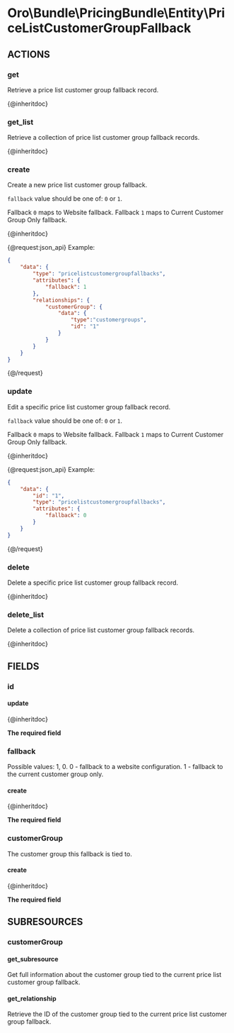 # Oro\Bundle\PricingBundle\Entity\PriceListCustomerGroupFallback

## ACTIONS

### get

Retrieve a price list customer group fallback record.

{@inheritdoc}

### get_list

Retrieve a collection of price list customer group fallback records.

{@inheritdoc}

### create

Create a new price list customer group fallback.

`fallback` value should be one of: `0` or `1`.

Fallback `0` maps to Website fallback. Fallback `1`  maps to Current Customer Group Only fallback.

{@inheritdoc}

{@request:json_api}
Example:

```JSON
{
    "data": {
        "type": "pricelistcustomergroupfallbacks",
        "attributes": {
            "fallback": 1
        },
        "relationships": {
            "customerGroup": {
                "data": {
                    "type":"customergroups",
                    "id": "1"
                }
            }
        }
    }
}
```
{@/request}

### update

Edit a specific price list customer group fallback record.

`fallback` value should be one of: `0` or `1`.

Fallback `0` maps to Website fallback. Fallback `1`  maps to Current Customer Group Only fallback.

{@inheritdoc}

{@request:json_api}
Example:

```JSON
{
    "data": {
        "id": "1",
        "type": "pricelistcustomergroupfallbacks",
        "attributes": {
            "fallback": 0
        }
    }
}
```
{@/request}

### delete

Delete a specific price list customer group fallback record.

{@inheritdoc}

### delete_list

Delete a collection of price list customer group fallback records.

{@inheritdoc}

## FIELDS

### id

#### update

{@inheritdoc}

**The required field**

### fallback

Possible values: 1, 0. 0 - fallback to a website configuration. 1 - fallback to the current customer group only.

#### create

{@inheritdoc}

**The required field**

### customerGroup

The customer group this fallback is tied to.

#### create

{@inheritdoc}

**The required field**

## SUBRESOURCES

### customerGroup

#### get_subresource

Get full information about the customer group tied to the current price list customer group fallback.

#### get_relationship

Retrieve the ID of the customer group tied to the current price list customer group fallback.
